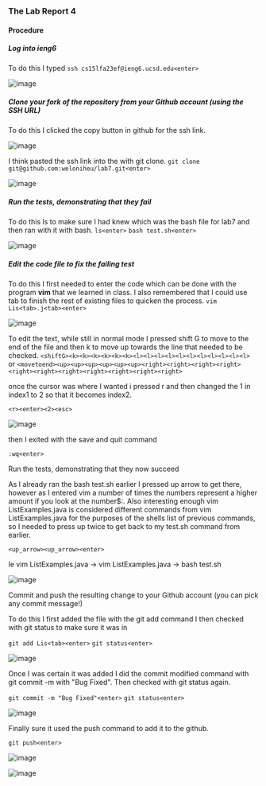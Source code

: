 ### The Lab Report 4

#### Procedure

##### Log into ieng6

To do this I typed 
```ssh cs15lfa23ef@ieng6.ucsd.edu<enter>```

![image](https://github.com/weloniheu/cse15l-lab-report/assets/115903567/b7fed2ec-b571-4d0e-934a-1213dfc43325)


##### Clone your fork of the repository from your Github account (using the SSH URL)

To do this I clicked the copy button in github for the ssh link.

![image](https://github.com/weloniheu/cse15l-lab-report/assets/115903567/486a988e-9545-4020-a028-3ed45d0ab12a)

I think pasted the ssh link into the with git clone.
```git clone git@github.com:weloniheu/lab7.git<enter>```

![image](https://github.com/weloniheu/cse15l-lab-report/assets/115903567/db4ab062-bcab-425b-be1e-8783eb70ada3)

##### Run the tests, demonstrating that they fail

To do this ls to make sure I had knew which was the bash file for lab7 and then ran with it with bash.
```ls<enter>```
```bash test.sh<enter>```

![image](https://github.com/weloniheu/cse15l-lab-report/assets/115903567/c1cef9d5-c1a0-4956-9d42-bc98a6ff9b03)

##### Edit the code file to fix the failing test

To do this I first needed to enter the code which can be done with the program **vim** that we learned in class. I also remembered that I could use tab to finish the rest of existing files to quicken the process.
```vim Lis<tab>.j<tab><enter>```

![image](https://github.com/weloniheu/cse15l-lab-report/assets/115903567/db54b8aa-1a2d-49c3-85b8-9a7827c7aa8c)

To edit the text, while still in normal mode I pressed shift G to move to the end of the file and then k to move up towards the line that needed to be checked.
```<shiftG><k><k><k><k><k><k><l><l><l><l><l><l><l><l><l><l><l>```
or
```<movetoend><up><up><up><up><up><up><right><right><right><right><right><right><right><right><right><right><right>```

once the cursor was where I wanted i pressed r and then changed the 1 in index1 to 2 so that it becomes index2.

```<r><enter><2><esc>```

![image](https://github.com/weloniheu/cse15l-lab-report/assets/115903567/b87c00cb-0ed1-4076-ad92-f3ff3e99a0ec)

then I exited with the save and quit command

```:wq<enter>```

Run the tests, demonstrating that they now succeed

As I already ran the bash test.sh earlier I pressed up arrow to get there, however as I entered vim a number of times the numbers represent a higher amount if you look at the number$:. Also interesting enough vim ListExamples.java is considered different commands from vim ListExamples.java<space> for the purposes of the shells list of previous commands, so I needed to press up twice to get back to my test.sh command from earlier. 

```<up_arrow><up_arrow><enter>```

Ie vim ListExamples.java<space> -> vim ListExamples.java -> bash test.sh

![image](https://github.com/weloniheu/cse15l-lab-report/assets/115903567/b329778e-b986-4516-817e-23e60f690637)

Commit and push the resulting change to your Github account (you can pick any commit message!)

To do this I first added the file with the git add command I then checked with git status to make sure it was in 

```git add Lis<tab><enter>```
```git status<enter>```

![image](https://github.com/weloniheu/cse15l-lab-report/assets/115903567/35936e21-79e4-4700-9ecb-885ec111384b)

Once I was certain it was added I did the commit modified command with git commit -m with "Bug Fixed". Then checked with git status again.

```git commit -m "Bug Fixed"<enter>```
```git status<enter>```

![image](https://github.com/weloniheu/cse15l-lab-report/assets/115903567/cbb80215-7e6d-4b1a-b5a8-c907aed1d07b)

Finally sure it used the push command to add it to the github.

```git push<enter>```

![image](https://github.com/weloniheu/cse15l-lab-report/assets/115903567/8367e257-dbce-4a5b-9eb8-a9fce568dcf0)

![image](https://github.com/weloniheu/cse15l-lab-report/assets/115903567/487a75e2-0a16-4169-8535-e985072737d8)


